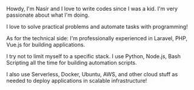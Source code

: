 Howdy, I'm Nasir and I love to write codes since I was a kid. I'm very passionate about what I'm doing.

I love to solve practical problems and automate tasks with programming!

As for the technical side: I'm professionally experienced in Laravel, PHP, Vue.js for building applications.

I try not to limit myself to a specific stack. I use Python, Node.js, Bash Scripting all the time for building automation scripts.

I also use Serverless, Docker, Ubuntu, AWS, and other cloud stuff as needed to deploy applications in scalable infrastructure!
